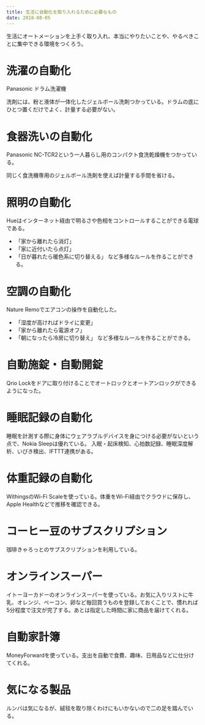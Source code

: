 ```yaml
---
title: 生活に自動化を取り入れるために必要なもの
date: 2018-08-05
---
```


生活にオートメーションを上手く取り入れ、本当にやりたいことや、やるべきことに集中できる環境をつくろう。
# 洗濯の自動化

Panasonic ドラム洗濯機

洗剤には、粉と液体が一体化したジェルボール洗剤つかっている。ドラムの底にひとつ置くだけでよく、計量する必要がない。

# 食器洗いの自動化

Panasonic NC-TCR2という一人暮らし用のコンパクト食洗乾燥機をつかっている。

同じく食洗機専用のジェルボール洗剤を使えば計量する手間を省ける。

# 照明の自動化

Hueはインターネット経由で明るさや色相をコントロールすることができる電球である。
- 「家から離れたら消灯」
- 「家に近付いたら点灯」
- 「日が暮れたら暖色系に切り替える」
など多様なルールを作ることができる。

# 空調の自動化

Nature Remoでエアコンの操作を自動化した。
- 「湿度が高ければドライに変更」
- 「家から離れたら電源オフ」
- 「朝になったら冷房に切り替え」
など多様なルールを作ることができる。

# 自動施錠・自動開錠

Qrio Lockをドアに取り付けることでオートロックとオートアンロックができるようになった。

# 睡眠記録の自動化

睡眠を計測する際に身体にウェアラブルデバイスを身につける必要がないという点で、Nokia Sleepは優れている。
入眠・起床検知、心拍数記録、睡眠深度解析、いびき検出、IFTTT連携がある。

# 体重記録の自動化

WithingsのWi-Fi Scaleを使っている。体重をWi-Fi経由でクラウドに保存し、Apple Healthなどで推移を確認できる。

# コーヒー豆のサブスクリプション

珈琲きゃろっとのサブスクリプションを利用している。

# オンラインスーパー

イトーヨーカドーのオンラインスーパーを使っている。お気に入りリストに牛乳、オレンジ、ベーコン、卵など毎回買うものを登録しておくことで、慣れれば5分程度で注文が完了する。あとは指定した時間に家に商品を届けてくれる。

# 自動家計簿

MoneyForwardを使っている。支出を自動で食費、趣味、日用品などに仕分けてくれる。

# 気になる製品

ルンバは気になるが、絨毯を取り除くわけにもいかないので二の足を踏んでいる。
